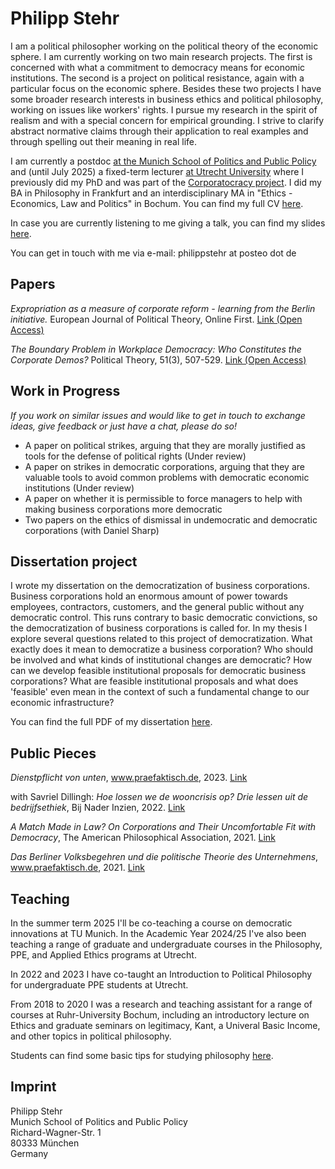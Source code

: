 # Philipp Stehr

I am a political philosopher working on the political theory of the economic sphere. I am currently working on two main research projects. The first is concerned with what a commitment to democracy means for economic institutions. The second is a project on political resistance, again with a particular focus on the economic sphere. Besides these two projects I have some broader research interests in business ethics and political philosophy, working on issues like workers' rights.
I pursue my research in the spirit of realism and with a special concern for empirical grounding. I strive to clarify abstract normative claims through their application to real examples and through spelling out their meaning in real life.

I am currently a postdoc [at the Munich School of Politics and Public Policy](https://www.hfp.tum.de/en/theory/team-1/) and (until July 2025) a fixed-term lecturer [at Utrecht University](https://www.uu.nl/staff/PHStehr) where I previously did my PhD and was part of the [Corporatocracy project](https://businesscorporation.sites.uu.nl/). I did my BA in Philosophy in Frankfurt and an interdisciplinary MA in "Ethics - Economics, Law and Politics" in Bochum. You can find my full CV [here](https://philippstehr.github.io/CV.html).

In case you are currently listening to me giving a talk, you can find my slides [here](https://philippstehr.github.io/presentations/Presentation.pdf).

You can get in touch with me via e-mail: philippstehr at posteo dot de

## Papers

*Expropriation as a measure of corporate reform - learning from the Berlin initiative.* European Journal of Political Theory, Online First. [Link (Open Access)](https://journals.sagepub.com/doi/10.1177/14748851231197799)

*The Boundary Problem in Workplace Democracy: Who Constitutes the Corporate Demos?* Political Theory, 51(3), 507-529. [Link (Open Access)](https://journals.sagepub.com/doi/10.1177/00905917221131821)

## Work in Progress

*If you work on similar issues and would like to get in touch to exchange ideas, give feedback or just have a chat, please do so!*

- A paper on political strikes, arguing that they are morally justified as tools for the defense of political rights (Under review)
- A paper on strikes in democratic corporations, arguing that they are valuable tools to avoid common problems with democratic economic institutions (Under review)
- A paper on whether it is permissible to force managers to help with making business corporations more democratic
- Two papers on the ethics of dismissal in undemocratic and democratic corporations (with Daniel Sharp)

## Dissertation project

I wrote my dissertation on the democratization of business corporations. Business corporations hold an enormous amount of power towards employees, contractors, customers, and the general public without any democratic control. This runs contrary to basic democratic convictions, so the democratization of business corporations is called for. In my thesis I explore several questions related to this project of democratization. What exactly does it mean to democratize a business corporation? Who should be involved and what kinds of institutional changes are democratic? How can we develop feasible institutional proposals for democratic business corporations? What are feasible institutional proposals and what does 'feasible' even mean in the context of such a fundamental change to our economic infrastructure?

You can find the full PDF of my dissertation [here](https://doi.org/10.33540/2490).

## Public Pieces

*Dienstpflicht von unten*, www.praefaktisch.de, 2023. [Link](https://www.praefaktisch.de/002e/dienstpflicht-von-unten/)

with Savriel Dillingh: *Hoe lossen we de wooncrisis op? Drie lessen uit de bedrijfsethiek*, Bij Nader Inzien, 2022. [Link](https://bijnaderinzien.com/2022/02/10/hoe-lossen-we-de-wooncrisis-op/)

*A Match Made in Law? On Corporations and Their Uncomfortable Fit with Democracy*, The American Philosophical Association, 2021. [Link](https://blog.apaonline.org/2021/10/04/a-match-made-in-law-on-corporations-and-their-uncomfortable-fit-with-democracy/)

*Das Berliner Volksbegehren und die politische Theorie des Unternehmens*, www.praefaktisch.de, 2021. [Link](https://www.praefaktisch.de/002e/das-berliner-volksbegehren-und-die-politische-theorie-des-unternehmens/)

## Teaching

In the summer term 2025 I'll be co-teaching a course on democratic innovations at TU Munich. In the Academic Year 2024/25 I've also been teaching a range of graduate and undergraduate courses in the Philosophy, PPE, and Applied Ethics programs at Utrecht.

In 2022 and 2023 I have co-taught an Introduction to Political Philosophy for undergraduate PPE students at Utrecht.

From 2018 to 2020 I was a research and teaching assistant for a range of courses at Ruhr-University Bochum, including an introductory lecture on Ethics and graduate seminars on legitimacy, Kant, a Univeral Basic Income, and other topics in political philosophy.

Students can find some basic tips for studying philosophy [here](https://philippstehr.github.io/StudentResources.html).

## Imprint

Philipp Stehr  
Munich School of Politics and Public Policy  
Richard-Wagner-Str. 1  
80333 München  
Germany
